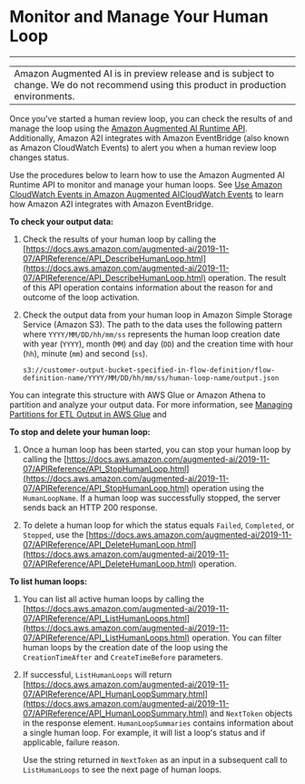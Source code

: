 # Monitor and Manage Your Human Loop<a name="a2i-monitor-humanloop-results"></a>


****  

|  | 
| --- |
|  Amazon Augmented AI is in preview release and is subject to change\. We do not recommend using this product in production environments\. | 

Once you've started a human review loop, you can check the results of and manage the loop using the [Amazon Augmented AI Runtime API](https://docs.aws.amazon.com/augmented-ai/2019-11-07/APIReference/Welcome.html)\. Additionally, Amazon A2I integrates with Amazon EventBridge \(also known as Amazon CloudWatch Events\) to alert you when a human review loop changes status\. 

Use the procedures below to learn how to use the Amazon Augmented AI Runtime API to monitor and manage your human loops\. See [Use Amazon CloudWatch Events in Amazon Augmented AICloudWatch Events](augmented-ai-cloudwatch-events.md) to learn how Amazon A2I integrates with Amazon EventBridge\. 

**To check your output data:**

1. Check the results of your human loop by calling the [https://docs.aws.amazon.com/augmented-ai/2019-11-07/APIReference/API_DescribeHumanLoop.html](https://docs.aws.amazon.com/augmented-ai/2019-11-07/APIReference/API_DescribeHumanLoop.html) operation\. The result of this API operation contains information about the reason for and outcome of the loop activation\.

1. Check the output data from your human loop in Amazon Simple Storage Service \(Amazon S3\)\. The path to the data uses the following pattern where `YYYY/MM/DD/hh/mm/ss` represents the human loop creation date with year \(`YYYY`\), month \(`MM`\) and day \(`DD`\) and the creation time with hour \(`hh`\), minute \(`mm`\) and second \(`ss`\)\. 

   ```
   s3://customer-output-bucket-specified-in-flow-definition/flow-definition-name/YYYY/MM/DD/hh/mm/ss/human-loop-name/output.json
   ```

You can integrate this structure with AWS Glue or Amazon Athena to partition and analyze your output data\. For more information, see [Managing Partitions for ETL Output in AWS Glue](https://docs.aws.amazon.com/glue/latest/dg/aws-glue-programming-etl-partitions.html) and 

**To stop and delete your human loop:**

1. Once a human loop has been started, you can stop your human loop by calling the [https://docs.aws.amazon.com/augmented-ai/2019-11-07/APIReference/API_StopHumanLoop.html](https://docs.aws.amazon.com/augmented-ai/2019-11-07/APIReference/API_StopHumanLoop.html) operation using the `HumanLoopName`\. If a human loop was successfully stopped, the server sends back an HTTP 200 response\. 

1. To delete a human loop for which the status equals `Failed`, `Completed`, or `Stopped`, use the [https://docs.aws.amazon.com/augmented-ai/2019-11-07/APIReference/API_DeleteHumanLoop.html](https://docs.aws.amazon.com/augmented-ai/2019-11-07/APIReference/API_DeleteHumanLoop.html) operation\. 

**To list human loops:**

1. You can list all active human loops by calling the [https://docs.aws.amazon.com/augmented-ai/2019-11-07/APIReference/API_ListHumanLoops.html](https://docs.aws.amazon.com/augmented-ai/2019-11-07/APIReference/API_ListHumanLoops.html) operation\. You can filter human loops by the creation date of the loop using the `CreationTimeAfter` and `CreateTimeBefore` parameters\. 

1. If successful, `ListHumanLoops` will return [https://docs.aws.amazon.com/augmented-ai/2019-11-07/APIReference/API_HumanLoopSummary.html](https://docs.aws.amazon.com/augmented-ai/2019-11-07/APIReference/API_HumanLoopSummary.html) and `NextToken` objects in the response element\. `HumanLoopSummaries` contains information about a single human loop\. For example, it will list a loop's status and if applicable, failure reason\. 

   Use the string returned in `NextToken` as an input in a subsequent call to `ListHumanLoops` to see the next page of human loops\. 